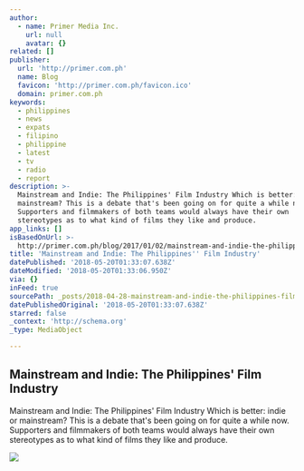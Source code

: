 ```yaml
---
author:
  - name: Primer Media Inc.
    url: null
    avatar: {}
related: []
publisher:
  url: 'http://primer.com.ph'
  name: Blog
  favicon: 'http://primer.com.ph/favicon.ico'
  domain: primer.com.ph
keywords:
  - philippines
  - news
  - expats
  - filipino
  - philippine
  - latest
  - tv
  - radio
  - report
description: >-
  Mainstream and Indie: The Philippines' Film Industry Which is better: indie or
  mainstream? This is a debate that's been going on for quite a while now.
  Supporters and filmmakers of both teams would always have their own
  stereotypes as to what kind of films they like and produce.
app_links: []
isBasedOnUrl: >-
  http://primer.com.ph/blog/2017/01/02/mainstream-and-indie-the-philippines-film-industry/
title: 'Mainstream and Indie: The Philippines'' Film Industry'
datePublished: '2018-05-20T01:33:07.638Z'
dateModified: '2018-05-20T01:33:06.950Z'
via: {}
inFeed: true
sourcePath: _posts/2018-04-28-mainstream-and-indie-the-philippines-film-industry.md
datePublishedOriginal: '2018-05-20T01:33:07.638Z'
starred: false
_context: 'http://schema.org'
_type: MediaObject

---
```

<article style=""><h1>Mainstream and Indie: The Philippines' Film Industry</h1><p>Mainstream and Indie: The Philippines' Film Industry Which is better: indie or mainstream? This is a debate that's been going on for quite a while now. Supporters and filmmakers of both teams would always have their own stereotypes as to what kind of films they like and produce.</p><img src="http://primer.com.ph/blog/wp-content/uploads/sites/14/2016/12/t1107pam-tadhana_feat2_1.jpg" /></article>